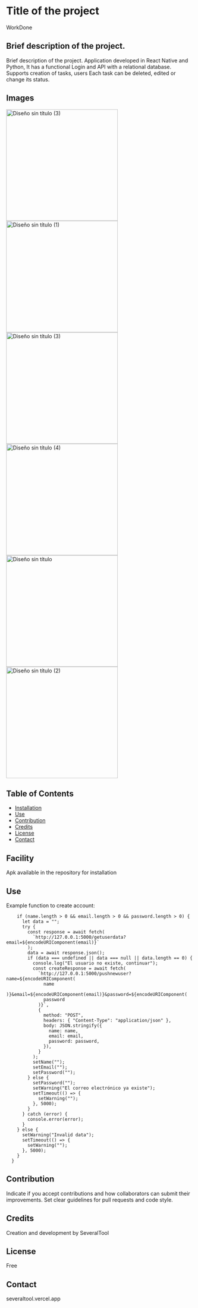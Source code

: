 # Title of the project
WorkDone

## Brief description of the project.
Brief description of the project.
Application developed in React Native and Python, It has a functional Login and API with a relational database. 
Supports creation of tasks, users Each task can be deleted, edited or change its status.

## Images
<img src="https://github.com/SeveralTool/WorkDone/assets/40505451/94d937f4-9cff-483b-a458-0614d3b7da1e" alt="Diseño sin título (3)" width="300">
<img src="https://github.com/SeveralTool/WorkDone/assets/40505451/5bbc627e-fe0b-4695-8602-09b6e4aad0ae" alt="Diseño sin título (1)" width="300">
<img src="https://github.com/SeveralTool/WorkDone/assets/40505451/d0566e37-8e6c-4f0d-b476-e5c64692b4b3" alt="Diseño sin título (3)" width="300">
<img src="https://github.com/SeveralTool/WorkDone/assets/40505451/fab815d3-4259-4927-a808-4c353b99bace" alt="Diseño sin título (4)" width="300">
<img src="https://github.com/SeveralTool/WorkDone/assets/40505451/ac399d4c-cd7b-4912-b423-2ccf7a451906" alt="Diseño sin título" width="300">
<img src="https://github.com/SeveralTool/WorkDone/assets/40505451/f9fa9e39-8411-4080-90da-f3c158ce372c" alt="Diseño sin título (2)" width="300">



## Table of Contents
- [Installation](#installation)
- [Use](#use)
- [Contribution](#contribution)
- [Credits](#credits)
- [License](#license)
- [Contact](#contact)

## Facility
Apk available in the repository for installation

## Use
Example function to create account:
```async function createAccount() {
    if (name.length > 0 && email.length > 0 && password.length > 0) {
      let data = "";
      try {
        const response = await fetch(
          `http://127.0.0.1:5000/getuserdata?email=${encodeURIComponent(email)}`
        );
        data = await response.json();
        if (data === undefined || data === null || data.length == 0) {
          console.log("El usuario no existe, continuar");
          const createResponse = await fetch(
            `http://127.0.0.1:5000/pushnewuser?name=${encodeURIComponent(
              name
            )}&email=${encodeURIComponent(email)}&password=${encodeURIComponent(
              password
            )}`,
            {
              method: "POST",
              headers: { "Content-Type": "application/json" },
              body: JSON.stringify({
                name: name,
                email: email,
                password: password,
              }),
            }
          );
          setName("");
          setEmail("");
          setPassword("");
        } else {
          setPassword("");
          setWarning("El correo electrónico ya existe");
          setTimeout(() => {
            setWarning("");
          }, 5000);
        }
      } catch (error) {
        console.error(error);
      }
    } else {
      setWarning("Invalid data");
      setTimeout(() => {
        setWarning("");
      }, 5000);
    }
  }
```

## Contribution
Indicate if you accept contributions and how collaborators can submit their improvements. Set clear guidelines for pull requests and code style.

## Credits
Creation and development by SeveralTool

## License
Free

## Contact
severaltool.vercel.app


